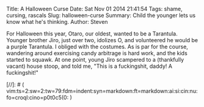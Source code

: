 Title: A Halloween Curse
Date: Sat Nov 01 2014 21:41:54
Tags: shame, cursing, rascals
Slug: halloween-curse
Summary: Child the younger lets us know what he's thinking.
Author: Steven

For Halloween this year, Otaro, our oldest, wanted to be a Tarantula. 
Younger brother Jiro, just over two, idolizes O, and volunteered he
would be a purple Tarantula. I obliged with the costumes. As is par
for the course, wandering around exercising candy arbitrage is hard
work, and the kids started to squawk. 
At one point, young Jiro scampered to a (thankfully vacant)
house stoop, and told me, "This is a fuckingshit, daddy! A fuckingshit!"


[//]: # ( vim:ts=2:sw=2:tw=79:fdm=indent:syn=markdown:ft=markdown:ai:si:cin:nu:fo=croql:cino=p0t0c5(0:   )
